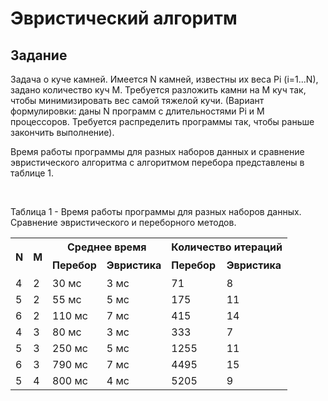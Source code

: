 #  Эвристический алгоритм

## Задание

Задача о куче камней. Имеется N камней, известны их веса Pi (i=1...N), задано количество куч M. Требуется разложить камни на M куч так, чтобы минимизировать вес самой тяжелой кучи. (Вариант формулировки: даны N программ с длительностями Pi и M процессоров. Требуется распределить программы так, чтобы раньше закончить выполнение).

Время работы программы для разных наборов данных и сравнение эвристического алгоритма с алгоритмом перебора представлены в таблице 1.

<br/>

Таблица 1 - Время работы программы для разных наборов данных. Сравнение эвристического и переборного методов.

<table><tr><th colspan="1" rowspan="2" valign="top"><p></p><p><b>N</b></p></td><th colspan="1" rowspan="2" valign="top"><p></p><p><b>M</b></p></td><th colspan="2" valign="top"><b>Среднее время</b></td><th colspan="2" valign="top"><b>Количество итераций</b></td></tr>
<tr></td></td><td colspan="1" valign="top"><b>Перебор</b></td><td colspan="1" valign="top"><b>Эвристика</b></td><td colspan="1" valign="top"><b>Перебор</b></td><td colspan="1" valign="top"><b>Эвристика</b></td></tr>
<tr><td colspan="1" valign="top">4</td><td colspan="1" valign="top">2</td><td colspan="1" valign="top">30 мс</td><td colspan="1" valign="top">3 мс</td><td colspan="1" valign="top">71</td><td colspan="1" valign="top">8</td></tr>
<tr><td colspan="1" valign="top">5</td><td colspan="1" valign="top">2</td><td colspan="1" valign="top">55 мс</td><td colspan="1" valign="top">5 мс</td><td colspan="1" valign="top">175</td><td colspan="1" valign="top">11</td></tr>
<tr><td colspan="1" valign="top">6</td><td colspan="1" valign="top">2</td><td colspan="1" valign="top">110 мс</td><td colspan="1" valign="top">7 мс</td><td colspan="1" valign="top">415</td><td colspan="1" valign="top">14</td></tr>
<tr><td colspan="1" valign="top">4</td><td colspan="1" valign="top">3</td><td colspan="1" valign="top">80 мс</td><td colspan="1" valign="top">3 мс</td><td colspan="1" valign="top">333</td><td colspan="1" valign="top">7</td></tr>
<tr><td colspan="1" valign="top">5</td><td colspan="1" valign="top">3</td><td colspan="1" valign="top">250 мс</td><td colspan="1" valign="top">5 мс</td><td colspan="1" valign="top">1255</td><td colspan="1" valign="top">11</td></tr>
<tr><td colspan="1" valign="top">6</td><td colspan="1" valign="top">3</td><td colspan="1" valign="top">790 мс</td><td colspan="1" valign="top">7 мс</td><td colspan="1" valign="top">4495</td><td colspan="1" valign="top">15</td></tr>
<tr><td colspan="1" valign="top">5</td><td colspan="1" valign="top">4</td><td colspan="1" valign="top">800 мс</td><td colspan="1" valign="top">4 мс</td><td colspan="1" valign="top">5205</td><td colspan="1" valign="top">9</td></tr>
</table>
